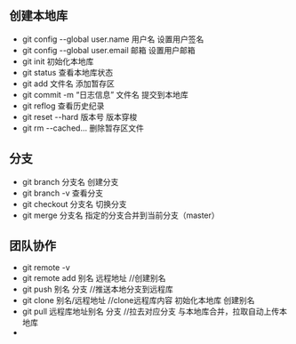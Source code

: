 ## 创建本地库
- git config --global user.name 用户名 设置用户签名
- git config --global user.email  邮箱 设置用户邮箱
- git init 初始化本地库
- git status 查看本地库状态
- git add 文件名 添加暂存区
- git commit -m “日志信息” 文件名 提交到本地库
- git reflog 查看历史纪录
- git reset --hard 版本号  版本穿梭
- git rm --cached<file>...  删除暂存区文件

## 分支
- git branch 分支名 创建分支
- git branch -v 查看分支
- git checkout 分支名 切换分支
- git merge 分支名 指定的分支合并到当前分支（master）

## 团队协作
- git remote -v 
- git remote add 别名 远程地址 //创建别名
- git push 别名 分支   //推送本地分支到远程库
- git clone 别名/远程地址       //clone远程库内容  初始化本地库 创建别名
- git pull 远程库地址别名 分支 //拉去对应分支 与本地库合并，拉取自动上传本地库
- 